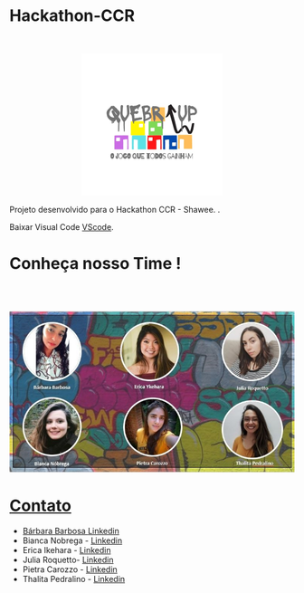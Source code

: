 # Hackathon-CCR
<br />
<p align="center">
  <a href="https://github.com/barbara-barbosa/Hackathon-CCR">
    <img src="rm/logo.jpeg" alt="Logo" width="250" height="250">
  </a>


<p align="center">

Projeto desenvolvido para o Hackathon CCR - Shawee. .
   <br />






Baixar Visual Code [VScode](https://reactjs.org/).


<p align="center">

# Conheça nosso Time ! 
   <br />
<br />
<p align="center">
  <a href="https://github.com/barbara-barbosa/Hackathon-CCR">
    <img src="rm/time.jpeg" alt="time" 
  </a>


# Contato 

- Bárbara Barbosa [Linkedin](https://www.linkedin.com/in/b%C3%A1rbara-barbosa-/)
- Bianca Nobrega - [Linkedin](https://www.linkedin.com/in/bianca-de-barros-n%C3%B3brega-167605164/)
- Erica Ikehara - [Linkedin](https://www.linkedin.com/in/erica-mayumi-ikehara-041806181/)
- Julia Roquetto- [Linkedin](https://www.linkedin.com/in/juliaroquetto/o)
- Pietra Carozzo - [Linkedin](https://www.linkedin.com/in/pietra-c-054221ab/)
- Thalita Pedralino - [Linkedin](https://www.linkedin.com/in/thalitapedralino/)
